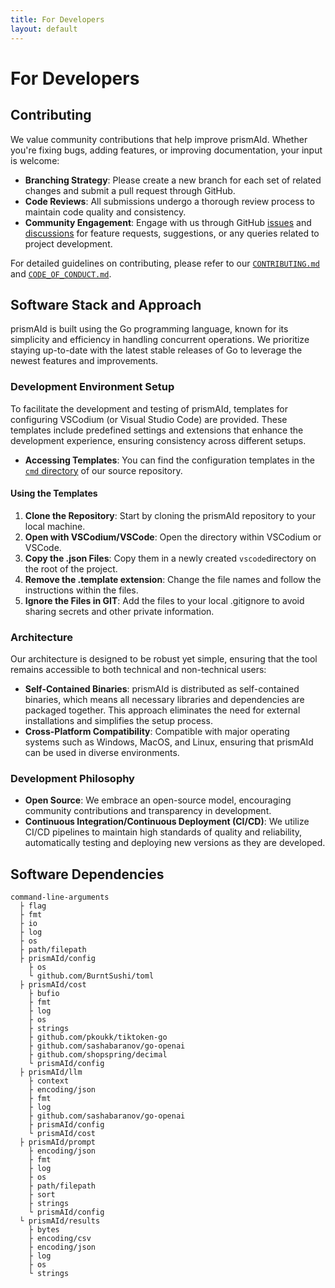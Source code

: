 ```yaml
---
title: For Developers
layout: default
---
```


# For Developers

## Contributing
We value community contributions that help improve prismAId. Whether you're fixing bugs, adding features, or improving documentation, your input is welcome:
- **Branching Strategy**: Please create a new branch for each set of related changes and submit a pull request through GitHub.
- **Code Reviews**: All submissions undergo a thorough review process to maintain code quality and consistency.
- **Community Engagement**: Engage with us through GitHub [issues](https://github.com/Open-and-Sustainable/prismAId/issues) and [discussions](https://github.com/Open-and-Sustainable/prismAId/discussions) for feature requests, suggestions, or any queries related to project development.

For detailed guidelines on contributing, please refer to our [`CONTRIBUTING.md`](CONTRIBUTING.md) and [`CODE_OF_CONDUCT.md`](CODE_OF_CONDUCT.md).

## Software Stack and Approach
prismAId is built using the Go programming language, known for its simplicity and efficiency in handling concurrent operations. We prioritize staying up-to-date with the latest stable releases of Go to leverage the newest features and improvements.

### Development Environment Setup
To facilitate the development and testing of prismAId, templates for configuring VSCodium (or Visual Studio Code) are provided. These templates include predefined settings and extensions that enhance the development experience, ensuring consistency across different setups.
- **Accessing Templates**: You can find the configuration templates in the [`cmd` directory](https://github.com/Open-and-Sustainable/prismAId/tree/main/cmd) of our source repository. 

#### Using the Templates
1. **Clone the Repository**: Start by cloning the prismAId repository to your local machine.
2. **Open with VSCodium/VSCode**: Open the directory within VSCodium or VSCode.
3. **Copy the .json Files**: Copy them in a newly created `vscode`directory on the root of the project.
4. **Remove the .template extension**: Change the file names and follow the instructions within the files.
5. **Ignore the Files in GIT**: Add the files to your local .gitignore to avoid sharing secrets and other private information.

### Architecture
Our architecture is designed to be robust yet simple, ensuring that the tool remains accessible to both technical and non-technical users:
- **Self-Contained Binaries**: prismAId is distributed as self-contained binaries, which means all necessary libraries and dependencies are packaged together. This approach eliminates the need for external installations and simplifies the setup process.
- **Cross-Platform Compatibility**: Compatible with major operating systems such as Windows, MacOS, and Linux, ensuring that prismAId can be used in diverse environments.

### Development Philosophy
- **Open Source**: We embrace an open-source model, encouraging community contributions and transparency in development.
- **Continuous Integration/Continuous Deployment (CI/CD)**: We utilize CI/CD pipelines to maintain high standards of quality and reliability, automatically testing and deploying new versions as they are developed.

## Software Dependencies

```text
command-line-arguments
  ├ flag
  ├ fmt
  ├ io
  ├ log
  ├ os
  ├ path/filepath
  ├ prismAId/config
    ├ os
    └ github.com/BurntSushi/toml
  ├ prismAId/cost
    ├ bufio
    ├ fmt
    ├ log
    ├ os
    ├ strings
    ├ github.com/pkoukk/tiktoken-go
    ├ github.com/sashabaranov/go-openai
    ├ github.com/shopspring/decimal
    └ prismAId/config
  ├ prismAId/llm
    ├ context
    ├ encoding/json
    ├ fmt
    ├ log
    ├ github.com/sashabaranov/go-openai
    ├ prismAId/config
    └ prismAId/cost
  ├ prismAId/prompt
    ├ encoding/json
    ├ fmt
    ├ log
    ├ os
    ├ path/filepath
    ├ sort
    ├ strings
    └ prismAId/config
  └ prismAId/results
    ├ bytes
    ├ encoding/csv
    ├ encoding/json
    ├ log
    ├ os
    └ strings
```

<div id="wcb" class="carbonbadge wcb-d"></div>
<script src="https://unpkg.com/website-carbon-badges@1.1.3/b.min.js" defer></script>